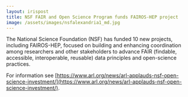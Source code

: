 ```yaml
---
layout: irispost
title: NSF FAIR and Open Science Program funds FAIROS-HEP project 
image: /assets/images/nsfalexandria1_md.jpg
---
```



The National Science Foundation (NSF) has funded 10 new projects, including FAIROS-HEP, focused on building and enhancing coordination among researchers and other stakeholders to advance FAIR (findable, accessible, interoperable, reusable) data principles and open-science practices. 

  For information see [https://www.arl.org/news/arl-applauds-nsf-open-science-investment/](https://www.arl.org/news/arl-applauds-nsf-open-science-investment/).




